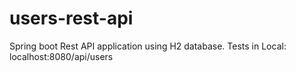 # users-rest-api
Spring boot Rest API application using H2 database. Tests in Local: localhost:8080/api/users
